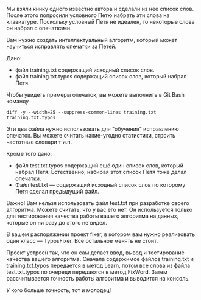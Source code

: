 Мы взяли книку одного известно автора и сделали из нее список слов.
После этого попросили условного Петю набрать эти слова на клавиатуре.
Поскольку условный Петя не идеален, то некоторые слова он набрал с опечатками.

Вам нужно создать интеллектуальный алгоритм, который может научиться исправлять опечатки за Петей.

Дано:

  * файл training.txt содержащий исходный список слов.
  * файл training.txt.typos содержащий список слов, который набрал Петя.

Чтобы увидеть примеры опечаток, вы можете выполнить в Git Bash команду

```
diff -y --width=25 --suppress-common-lines training.txt training.txt.typos
```

Эти два файла нужно использовать для "обучения" исправлению опечаток. Вы можете считать какие-угодно статистики, строить частотные словари т и.п.

Кроме того дано:
  * файл test.txt.typos содержащий ещё один список слов, который набрал Петя. 
  Естественно, набирая этот список Петя тоже делал опечатки.
  * Файл test.txt — содержащий исходный список слов по которому Петя сделал предыдущий файл.
  
Важно! Вам нельзя использовать файл test.txt при разработке своего алгоритма. Можете считать, что у вас его нет.
Он используется только для тестирования качества работы вашего алгоритма на данных, которые он ни разу до этого не видел.

В вашем распоряжении проект fixer, в котором вам нужно реализовать один класс — TyposFixer.
Все остальное менять не стоит.

Проект устроен так, что он сам делает ввод, вывод и тестирование качества вашего алгоритма.
Сначала содержимое файлов training.txt  и training.txt.typos передается в метод Learn,
потом все слова из файла test.txt.typos по очереди передаются в метод FixWord.
Затем рассчитывается точность работы алгоритма и выводится на консоль.

У кого больше точность, тот и молодец!
